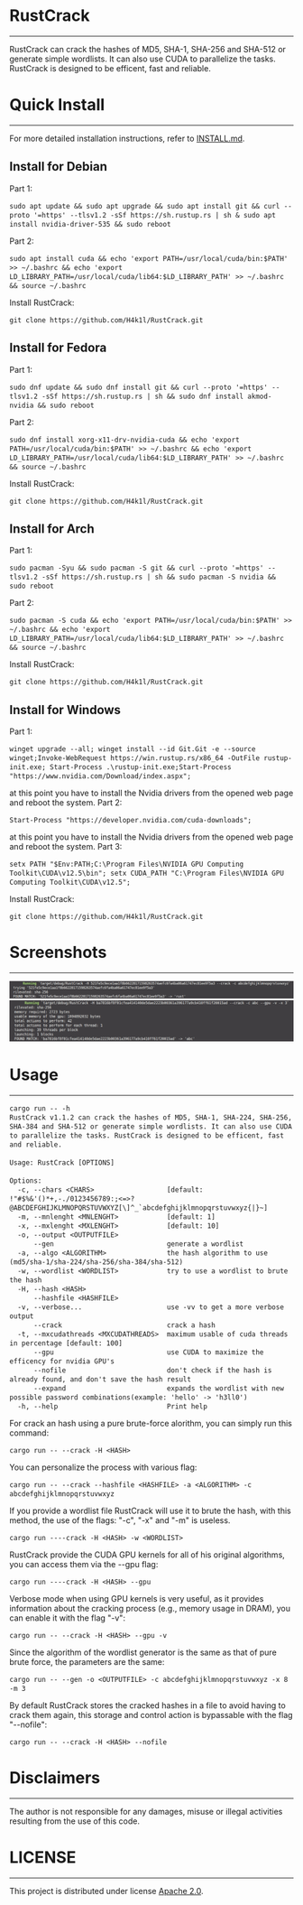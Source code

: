 # RustCrack
----
RustCrack can crack the hashes of MD5, SHA-1, SHA-256 and SHA-512 or generate simple wordlists. It can also use CUDA to parallelize the tasks. RustCrack is designed to be efficent, fast and reliable.

# Quick Install
----
For more detailed installation instructions, refer to [INSTALL.md](./docs/INSTALL.md).

## Install for Debian
Part 1:
```
sudo apt update && sudo apt upgrade && sudo apt install git && curl --proto '=https' --tlsv1.2 -sSf https://sh.rustup.rs | sh & sudo apt install nvidia-driver-535 && sudo reboot
```
Part 2:
```
sudo apt install cuda && echo 'export PATH=/usr/local/cuda/bin:$PATH' >> ~/.bashrc && echo 'export LD_LIBRARY_PATH=/usr/local/cuda/lib64:$LD_LIBRARY_PATH' >> ~/.bashrc && source ~/.bashrc
```
Install RustCrack:
```
git clone https://github.com/H4k1l/RustCrack.git
```

## Install for Fedora
Part 1:
```
sudo dnf update && sudo dnf install git && curl --proto '=https' --tlsv1.2 -sSf https://sh.rustup.rs | sh && sudo dnf install akmod-nvidia && sudo reboot
```
Part 2:
```
sudo dnf install xorg-x11-drv-nvidia-cuda && echo 'export PATH=/usr/local/cuda/bin:$PATH' >> ~/.bashrc && echo 'export LD_LIBRARY_PATH=/usr/local/cuda/lib64:$LD_LIBRARY_PATH' >> ~/.bashrc && source ~/.bashrc
```
Install RustCrack:
```
git clone https://github.com/H4k1l/RustCrack.git
```

## Install for Arch
Part 1:
```
sudo pacman -Syu && sudo pacman -S git && curl --proto '=https' --tlsv1.2 -sSf https://sh.rustup.rs | sh && sudo pacman -S nvidia && sudo reboot
```
Part 2:
```
sudo pacman -S cuda && echo 'export PATH=/usr/local/cuda/bin:$PATH' >> ~/.bashrc && echo 'export LD_LIBRARY_PATH=/usr/local/cuda/lib64:$LD_LIBRARY_PATH' >> ~/.bashrc && source ~/.bashrc
```
Install RustCrack:
```
git clone https://github.com/H4k1l/RustCrack.git
```

## Install for Windows
Part 1:
```
winget upgrade --all; winget install --id Git.Git -e --source winget;Invoke-WebRequest https://win.rustup.rs/x86_64 -OutFile rustup-init.exe; Start-Process .\rustup-init.exe;Start-Process "https://www.nvidia.com/Download/index.aspx";
```
at this point you have to install the Nvidia drivers from the opened web page and reboot the system.
Part 2:
```
Start-Process "https://developer.nvidia.com/cuda-downloads";
```
at this point you have to install the Nvidia drivers from the opened web page and reboot the system.
Part 3:
```
setx PATH "$Env:PATH;C:\Program Files\NVIDIA GPU Computing Toolkit\CUDA\v12.5\bin"; setx CUDA_PATH "C:\Program Files\NVIDIA GPU Computing Toolkit\CUDA\v12.5";
```
Install RustCrack:
```
git clone https://github.com/H4k1l/RustCrack.git
```

# Screenshots
----
![RustCrack](https://github.com/H4k1l/RustCrack/blob/main/images/screenshot1.png)
![RustCrack](https://github.com/H4k1l/RustCrack/blob/main/images/screenshot2.png)
# Usage
----
```
cargo run -- -h
RustCrack v1.1.2 can crack the hashes of MD5, SHA-1, SHA-224, SHA-256, SHA-384 and SHA-512 or generate simple wordlists. It can also use CUDA to parallelize the tasks. RustCrack is designed to be efficent, fast and reliable.

Usage: RustCrack [OPTIONS]

Options:
  -c, --chars <CHARS>                  [default: !"#$%&'()*+,-./0123456789:;<=>?@ABCDEFGHIJKLMNOPQRSTUVWXYZ[\]^_`abcdefghijklmnopqrstuvwxyz{|}~]
  -m, --mnlenght <MNLENGHT>            [default: 1]
  -x, --mxlenght <MXLENGHT>            [default: 10]
  -o, --output <OUTPUTFILE>            
      --gen                            generate a wordlist
  -a, --algo <ALGORITHM>               the hash algorithm to use (md5/sha-1/sha-224/sha-256/sha-384/sha-512)
  -w, --wordlist <WORDLIST>            try to use a wordlist to brute the hash
  -H, --hash <HASH>                    
      --hashfile <HASHFILE>            
  -v, --verbose...                     use -vv to get a more verbose output
      --crack                          crack a hash
  -t, --mxcudathreads <MXCUDATHREADS>  maximum usable of cuda threads in percentage [default: 100]
      --gpu                            use CUDA to maximize the efficency for nvidia GPU's
      --nofile                         don't check if the hash is already found, and don't save the hash result
      --expand                         expands the wordlist with new possible password combinations(example: 'hello' -> 'h3ll0')
  -h, --help                           Print help
```
For crack an hash using a pure brute-force alorithm, you can simply run this command:
```
cargo run -- --crack -H <HASH>
```
You can personalize the process with various flag:
```
cargo run -- --crack --hashfile <HASHFILE> -a <ALGORITHM> -c abcdefghijklmnopqrstuvwxyz 
```
If you provide a wordlist file RustCrack will use it to brute the hash, with this method, the use of the flags: "-c", "-x" and "-m" is useless.
```
cargo run ----crack -H <HASH> -w <WORDLIST>
```
RustCrack provide the CUDA GPU kernels for all of his original algorithms, you can access them via the --gpu flag:
```
cargo run ----crack -H <HASH> --gpu
```
Verbose mode when using GPU kernels is very useful, as it provides information about the cracking process (e.g., memory usage in DRAM), you can enable it with the flag "-v":
```
cargo run -- --crack -H <HASH> --gpu -v
```
Since the algorithm of the wordlist generator is the same as that of pure brute force, the parameters are the same:
```
cargo run -- --gen -o <OUTPUTFILE> -c abcdefghijklmnopqrstuvwxyz -x 8 -m 3
```
By default RustCrack stores the cracked hashes in a file to avoid having to crack them again, this storage and control action is bypassable with the flag "--nofile":
```
cargo run -- --crack -H <HASH> --nofile
```
# Disclaimers
----
The author is not responsible for any damages, misuse or illegal activities resulting from the use of this code.

# LICENSE
----
This project is distributed under license [Apache 2.0](LICENSE).

